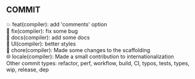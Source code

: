 ## COMMIT

💥 feat(compiler): add 'comments' option <br/>
🐛 fix(compiler): fix some bug <br/>
📝 docs(compiler): add some docs <br/>
🌷 UI(compiler): better styles <br/>
🏰 chore(compiler): Made some changes to the scaffolding <br/>
🌐 locale(compiler): Made a small contribution to internationalization <br/>
Other commit types: refactor, perf, workflow, build, CI, typos, tests, types, wip, release, dep
